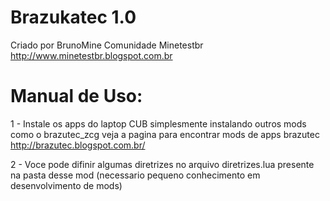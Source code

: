 Brazukatec 1.0
==========
Criado por BrunoMine
Comunidade Minetestbr
<http://www.minetestbr.blogspot.com.br>

Manual de Uso:
=============
1 - Instale os apps do laptop CUB simplesmente instalando outros mods como o brazutec_zcg
veja a pagina para encontrar mods de apps brazutec <http://brazutec.blogspot.com.br/>

2 - Voce pode difinir algumas diretrizes no arquivo diretrizes.lua presente na pasta desse mod
(necessario pequeno conhecimento em desenvolvimento de mods)
